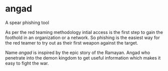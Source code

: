 # angad

A spear phishing tool

As per the red teaming methodology intial access is the first step to gain the foothold in an organization or a network. So phishing is the easiest way for the red teamer to try out as their first weapon against the target.

Name _angad_ is inspired by the epic story of the Ramayan. Angad who penetrate into the demon kingdom to get useful information which makes it easy to fight the war.
